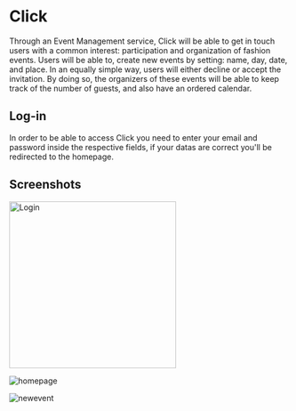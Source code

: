 # Click

Through an Event Management service, Click will be able to get in touch users with a common interest: participation and organization of fashion events.
Users will be able to, create new events by setting: name, day, date, and place.
In an equally simple way, users will either decline or accept the invitation.
By doing so, the organizers of these events will be able to keep track of the number of guests, and also have an ordered calendar.

## Log-in

In order to be able to access Click you need to enter your email and password inside the respective fields, if your datas are correct you'll be redirected to the homepage.

## Screenshots

<img src="https://user-images.githubusercontent.com/32071980/33380110-48cb74ee-d51a-11e7-98e0-ebd244d36578.png" alt="Login" width="300">

![homepage](https://user-images.githubusercontent.com/32071980/33380109-48ac475e-d51a-11e7-8e32-84bcfe5c83d8.png)

![newevent](https://user-images.githubusercontent.com/32071980/33380115-4923afd8-d51a-11e7-8543-47cc4bc66fda.png)
